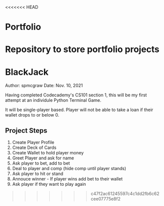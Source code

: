<<<<<<< HEAD
# Portfolio
Repository to store portfolio projects
=======
# BlackJack

Author: spmcgraw
Date: Nov. 10, 2021

Having completed Codecademy's CS101 section 1, this will be my first attempt at an individule Python Terminal Game.

It will be single-player based.  Player will not be able to take a loan if their wallet drops to or below 0.

## Project Steps

1. Create Player Profile
2. Create Deck of Cards
3. Create Wallet to hold player money
4. Greet Player and ask for name
5. Ask player to bet, add to bet
6. Deal to player and comp (hide comp until player stands)
7. Ask player to hit or stand
8. Annouce winner - If player wins add bet to their wallet
9. Ask player if they want to play again
>>>>>>> c47f2ac61245597c4c1dd2fb6c62cee07775e8f2
